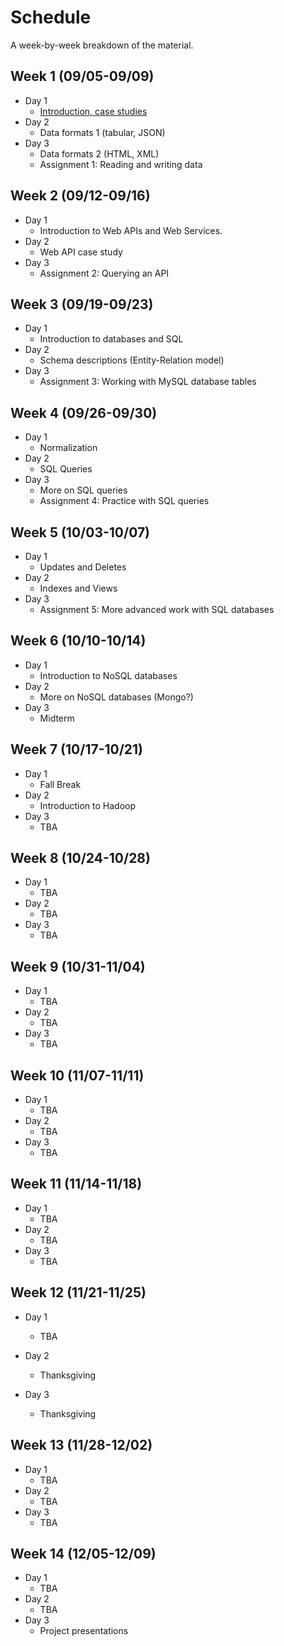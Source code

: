 # Schedule

A week-by-week breakdown of the material.

## Week  1 (09/05-09/09)

- Day 1
    - [Introduction, case studies](notes/intro.md)
- Day 2
    - Data formats 1 (tabular, JSON)
- Day 3
    - Data formats 2 (HTML, XML)
    - Assignment 1: Reading and writing data

## Week  2 (09/12-09/16)

- Day 1
    - Introduction to Web APIs and Web Services.
- Day 2
    - Web API case study
- Day 3
    - Assignment 2: Querying an API

## Week  3 (09/19-09/23)

- Day 1
    - Introduction to databases and SQL
- Day 2
    - Schema descriptions (Entity-Relation model)
- Day 3
    - Assignment 3: Working with MySQL database tables

## Week  4 (09/26-09/30)

- Day 1
    - Normalization
- Day 2
    - SQL Queries
- Day 3
    - More on SQL queries
    - Assignment 4: Practice with SQL queries

## Week  5 (10/03-10/07)

- Day 1
    - Updates and Deletes
- Day 2
    - Indexes and Views
- Day 3
    - Assignment 5: More advanced work with SQL databases

## Week  6 (10/10-10/14)

- Day 1
    - Introduction to NoSQL databases
- Day 2
    - More on NoSQL databases (Mongo?)
- Day 3
    - Midterm

## Week  7 (10/17-10/21)

- Day 1
    - Fall Break
- Day 2
    - Introduction to Hadoop
- Day 3
    - TBA

## Week  8 (10/24-10/28)

- Day 1
    - TBA
- Day 2
    - TBA
- Day 3
    - TBA

## Week  9 (10/31-11/04)

- Day 1
    - TBA
- Day 2
    - TBA
- Day 3
    - TBA

## Week 10 (11/07-11/11)

- Day 1
    - TBA
- Day 2
    - TBA
- Day 3
    - TBA

## Week 11 (11/14-11/18)

- Day 1
    - TBA
- Day 2
    - TBA
- Day 3
    - TBA

## Week 12 (11/21-11/25)

- Day 1
    - TBA

- Day 2
    - Thanksgiving
- Day 3
    - Thanksgiving

## Week 13 (11/28-12/02)

- Day 1
    - TBA
- Day 2
    - TBA
- Day 3
    - TBA

## Week 14 (12/05-12/09)

- Day 1
    - TBA
- Day 2
    - TBA
- Day 3
    - Project presentations
